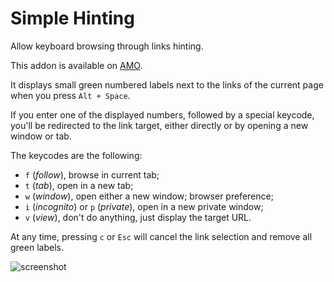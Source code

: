 # Simple Hinting

Allow keyboard browsing through links hinting.

This addon is available on
[AMO](https://addons.mozilla.org/en-US/firefox/addon/simple-hinting/).

It displays small green numbered labels next to the links of the current
page when you press `Alt + Space`.

If you enter one of the displayed numbers, followed by a special
keycode, you'll be redirected to the link target, either directly or by
opening a new window or tab.

The keycodes are the following:

- `f` (*follow*), browse in current tab;
- `t` (*tab*), open in a new tab;
- `w` (*window*), open either a new window;
  browser preference;
- `i` (*incognito*) or `p` (*private*), open in a new private window;
- `v` (*view*), don't do anything, just display the target URL.

At any time, pressing `c` or `Esc` will cancel the link selection and
remove all green labels.

![screenshot](https://git.deparis.io/simple_hinting/plain/img/screen.png)
